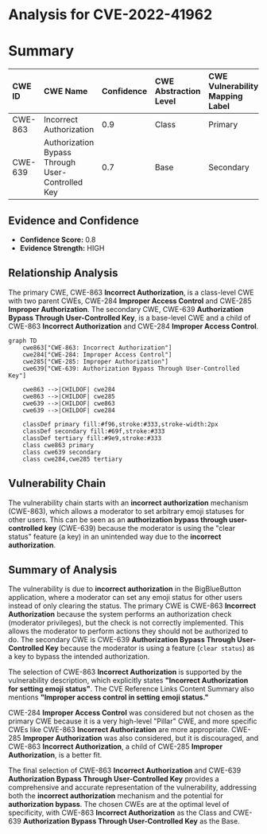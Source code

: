 # Analysis for CVE-2022-41962

# Summary
| CWE ID  | CWE Name                            | Confidence | CWE Abstraction Level | CWE Vulnerability Mapping Label | CWE-Vulnerability Mapping Notes |
| :-------- | :---------------------------------- | :--------- | :-------------------- | :------------------------------ | :------------------------------ |
| CWE-863   | Incorrect Authorization             | 0.9        | Class                 | Primary                       | Allowed-with-Review             |
| CWE-639   | Authorization Bypass Through User-Controlled Key | 0.7        | Base                  | Secondary                       | Allowed            |

## Evidence and Confidence

*   **Confidence Score:** 0.8
*   **Evidence Strength:** HIGH

## Relationship Analysis
The primary CWE, CWE-863 **Incorrect Authorization**, is a class-level CWE with two parent CWEs, CWE-284 **Improper Access Control** and CWE-285 **Improper Authorization**. The secondary CWE, CWE-639 **Authorization Bypass Through User-Controlled Key**, is a base-level CWE and a child of CWE-863 **Incorrect Authorization** and CWE-284 **Improper Access Control**.

```mermaid
graph TD
    cwe863["CWE-863: Incorrect Authorization"]
    cwe284["CWE-284: Improper Access Control"]
    cwe285["CWE-285: Improper Authorization"]
    cwe639["CWE-639: Authorization Bypass Through User-Controlled Key"]

    cwe863 -->|CHILDOF| cwe284
    cwe863 -->|CHILDOF| cwe285
    cwe639 -->|CHILDOF| cwe863
    cwe639 -->|CHILDOF| cwe284

    classDef primary fill:#f96,stroke:#333,stroke-width:2px
    classDef secondary fill:#69f,stroke:#333
    classDef tertiary fill:#9e9,stroke:#333
    class cwe863 primary
    class cwe639 secondary
    class cwe284,cwe285 tertiary
```

## Vulnerability Chain
The vulnerability chain starts with an **incorrect authorization** mechanism (CWE-863), which allows a moderator to set arbitrary emoji statuses for other users. This can be seen as an **authorization bypass through user-controlled key** (CWE-639) because the moderator is using the "clear status" feature (a key) in an unintended way due to the **incorrect authorization**.

## Summary of Analysis
The vulnerability is due to **incorrect authorization** in the BigBlueButton application, where a moderator can set any emoji status for other users instead of only clearing the status. The primary CWE is CWE-863 **Incorrect Authorization** because the system performs an authorization check (moderator privileges), but the check is not correctly implemented. This allows the moderator to perform actions they should not be authorized to do. The secondary CWE is CWE-639 **Authorization Bypass Through User-Controlled Key** because the moderator is using a feature (`clear status`) as a key to bypass the intended authorization.

The selection of CWE-863 **Incorrect Authorization** is supported by the vulnerability description, which explicitly states **"Incorrect Authorization for setting emoji status"**. The CVE Reference Links Content Summary also mentions **"Improper access control in setting emoji status."**

CWE-284 **Improper Access Control** was considered but not chosen as the primary CWE because it is a very high-level "Pillar" CWE, and more specific CWEs like CWE-863 **Incorrect Authorization** are more appropriate. CWE-285 **Improper Authorization** was also considered, but it is discouraged, and CWE-863 **Incorrect Authorization**, a child of CWE-285 **Improper Authorization**, is a better fit.

The final selection of CWE-863 **Incorrect Authorization** and CWE-639 **Authorization Bypass Through User-Controlled Key** provides a comprehensive and accurate representation of the vulnerability, addressing both the **incorrect authorization** mechanism and the potential for **authorization bypass**. The chosen CWEs are at the optimal level of specificity, with CWE-863 **Incorrect Authorization** as the Class and CWE-639 **Authorization Bypass Through User-Controlled Key** as the Base.